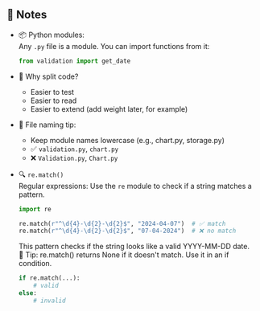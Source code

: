 📝 Notes  
--------

- 📦 Python modules:  
  Any `.py` file is a module. You can import functions from it:

  ```python
  from validation import get_date
  ```

-  🧱 Why split code?  
    - Easier to test
    - Easier to read
    - Easier to extend (add weight later, for example)

- 🧼 File naming tip:
    - Keep module names lowercase (e.g., chart.py, storage.py)
    - ✅ `validation.py`, `chart.py`  
    - ❌ `Validation.py`, `Chart.py`

- 🔍 `re.match()`  
  Regular expressions: Use the `re` module to check if a string matches a pattern.

  ```python
  import re

  re.match(r"^\d{4}-\d{2}-\d{2}$", "2024-04-07")  # ✅ match
  re.match(r"^\d{4}-\d{2}-\d{2}$", "07-04-2024")  # ❌ no match
  ```  
  
  This pattern checks if the string looks like a valid YYYY-MM-DD date.  
  📌 Tip: re.match() returns None if it doesn't match. Use it in an if condition.

  ```python
  if re.match(...):
      # valid
  else:
      # invalid
  ```